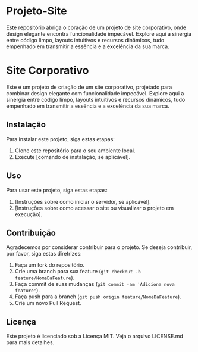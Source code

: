 # Projeto-Site
Este repositório abriga o coração de um projeto de site corporativo, onde design elegante encontra funcionalidade impecável. Explore aqui a sinergia entre código limpo, layouts intuitivos e recursos dinâmicos, tudo empenhado em transmitir a essência e a excelência da sua marca.


# Site Corporativo

Este é um projeto de criação de um site corporativo, projetado para combinar design elegante com funcionalidade impecável. Explore aqui a sinergia entre código limpo, layouts intuitivos e recursos dinâmicos, tudo empenhado em transmitir a essência e a excelência da sua marca.

## Instalação

Para instalar este projeto, siga estas etapas:

1. Clone este repositório para o seu ambiente local.
2. Execute [comando de instalação, se aplicável].

## Uso

Para usar este projeto, siga estas etapas:

1. [Instruções sobre como iniciar o servidor, se aplicável].
2. [Instruções sobre como acessar o site ou visualizar o projeto em execução].

## Contribuição

Agradecemos por considerar contribuir para o projeto. Se deseja contribuir, por favor, siga estas diretrizes:

1. Faça um fork do repositório.
2. Crie uma branch para sua feature (`git checkout -b feature/NomeDaFeature`).
3. Faça commit de suas mudanças (`git commit -am 'Adiciona nova feature'`).
4. Faça push para a branch (`git push origin feature/NomeDaFeature`).
5. Crie um novo Pull Request.

## Licença

Este projeto é licenciado sob a Licença MIT. Veja o arquivo LICENSE.md para mais detalhes.
